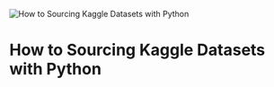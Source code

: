 ![How to Sourcing Kaggle Datasets with Python](https://sourcing-kaggle-datasets-python.rtfm.page/_media/mindmap_topics.svg)

# How to Sourcing Kaggle Datasets with Python
